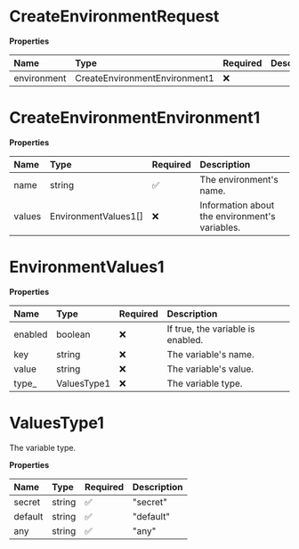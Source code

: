 # CreateEnvironmentRequest

**Properties**

| Name        | Type                          | Required | Description |
| :---------- | :---------------------------- | :------- | :---------- |
| environment | CreateEnvironmentEnvironment1 | ❌       |             |

# CreateEnvironmentEnvironment1

**Properties**

| Name   | Type                 | Required | Description                                    |
| :----- | :------------------- | :------- | :--------------------------------------------- |
| name   | string               | ✅       | The environment's name.                        |
| values | EnvironmentValues1[] | ❌       | Information about the environment's variables. |

# EnvironmentValues1

**Properties**

| Name    | Type        | Required | Description                       |
| :------ | :---------- | :------- | :-------------------------------- |
| enabled | boolean     | ❌       | If true, the variable is enabled. |
| key     | string      | ❌       | The variable's name.              |
| value   | string      | ❌       | The variable's value.             |
| type\_  | ValuesType1 | ❌       | The variable type.                |

# ValuesType1

The variable type.

**Properties**

| Name    | Type   | Required | Description |
| :------ | :----- | :------- | :---------- |
| secret  | string | ✅       | "secret"    |
| default | string | ✅       | "default"   |
| any     | string | ✅       | "any"       |

<!-- This file was generated by liblab | https://liblab.com/ -->
